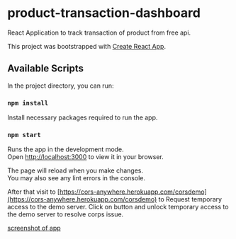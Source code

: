 # product-transaction-dashboard
React Application to track transaction of product from free api.

This project was bootstrapped with [Create React App](https://github.com/facebook/create-react-app).

## Available Scripts

In the project directory, you can run:

### `npm install`

Install necessary packages required to run the app.

### `npm start`

Runs the app in the development mode.\
Open [http://localhost:3000](http://localhost:3000) to view it in your browser.

The page will reload when you make changes.\
You may also see any lint errors in the console.

After that visit to [https://cors-anywhere.herokuapp.com/corsdemo](https://cors-anywhere.herokuapp.com/corsdemo) to Request temporary access to the demo server.
Click on button and unlock temporary access to the demo server to resolve corps issue.

[screenshot of app](./assets/screenshot-of-app.png)